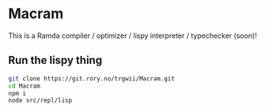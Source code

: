 # Macram

This is a Ramda compiler / optimizer / lispy interpreter / typechecker (soon)!

## Run the lispy thing

```bash
git clone https://git.rory.no/trgwii/Macram.git
cd Macram
npm i
node src/repl/lisp
```
